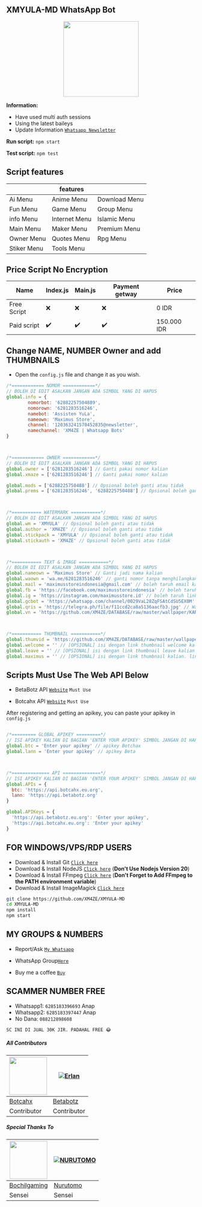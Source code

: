 ## XMYULA-MD WhatsApp Bot

<div id="header" align="center">
  <img src="https://github.com/XM4ZE/DATABASE/blob/master/wallpaper/eula-genshin.gif?raw=true" width="200" height="200"/>
</div>

**Information:**
- Have used multi auth sessions 
- Using the latest baileys
- Update Information [`Whatsapp Newsletter`](https://whatsapp.com/channel/0029VaL28ZqFSAtCdSU5EX0M)

**Run script:**
```npm start```

**Test script:**
```npm test```

## Script features

|| features ||
|----------|----------|----------|
| Ai Menu | Anime Menu | Download Menu |
| Fun Menu | Game Menu | Group Menu |
| info Menu | Internet Menu | Islamic Menu |
| Main Menu | Maker Menu | Premium Menu |
| Owner Menu | Quotes Menu | Rpg Menu |
| Stiker Menu | Tools Menu |

## Price Script No Encryption 

| Name | Index.js | Main.js | Payment getway| Price |
|-------------|-----|------|-----|-----|
| Free Script | ❌ | ❌ | ❌| 0 IDR |
| Paid script | ✔️ | ✔️ | ✔️ | 150.000 IDR |

## Change NAME, NUMBER Owner and add THUMBNAILS

- Open the ```config.js``` file and change it as you wish.

```javascript
/*============ NOMOR ============*/
// BOLEH DI EDIT ASALKAN JANGAN ADA SIMBOL YANG DI HAPUS
global.info = {
        nomorbot: '62882257504889',
        nomorown: '6281283516246',
        namebot: 'Assisten YuLa',
        nameown: 'Maximus Store',
        channel: '120363241570452835@newsletter',
        namechannel: 'XM4ZE | Whatsapp Bots'
}



/*============ OWNER ============*/
// BOLEH DI EDIT ASALKAN JANGAN ADA SIMBOL YANG DI HAPUS
global.owner = ['6281283516246'] // Ganti pakai nomor kalian
global.xmaze = ['6281283516246'] // Ganti pakai nomor kalian

global.mods = ['6288225750488'] // Opsional boleh ganti atau tidak 
global.prems = ['6281283516246', '6288225750488'] // Opsional boleh ganti atau tidak 



/*=========== WATERMARK ===========*/
// BOLEH DI EDIT ASALKAN JANGAN ADA SIMBOL YANG DI HAPUS
global.wm = 'XMYULA' // Opsional boleh ganti atau tidak 
global.author = 'XM4ZE' // Opsional boleh ganti atau tidak 
global.stickpack = 'XMYULA' // Opsional boleh ganti atau tidak 
global.stickauth = 'XM4ZE' // Opsional boleh ganti atau tidak 



/*=========== TEXT & IMAGE ===========*/
// BOLEH DI EDIT ASALKAN JANGAN ADA SIMBOL YANG DI HAPUS
global.nameown = 'Maximus Store' // Ganti jadi nama kalian
global.waown = 'wa.me/6281283516246' // ganti nomor tanpa menghilangkan wa.me/
global.mail = 'maximusstoreindonesia@gmail.com' // boleh taruh email kalian
global.fb = 'https://facebook.com/maximusstoreindonesia' // boleh taruh link fb kalian
global.ig = 'https://instagram.com/maximusstore.id' // boleh taruh link ig kalian
global.gcbot = 'https://whatsapp.com/channel/0029VaL28ZqFSAtCdSU5EX0M' // boleh taruh link group kalian
global.qris = 'https://telegra.ph/file/f11ccd2ca8a5136aacfb3.jpg' // Wajib isi untuk pembayaran. isi dengan qris
global.vn = 'https://github.com/XM4ZE/DATABASE/raw/master/wallpaper/KARA.mp3?raw=true' // Allmenu Voice



/*=========== THUMBNAIL ===========*/
global.thumvid = 'https://github.com/XM4ZE/DATABASE/raw/master/wallpaper/Vid_20240220_073653.mp4?raw=true' // Allmenu Video thumbnail
global.welcome = '' // [OPSIONAL] isi dengan link thumbnail welcome kalian
global.leave = '' // [OPSIONAL] isi dengan link thumbnail leave kalian
global.maximus = '' // [OPSIONAL] isi dengan link thumbnail kalian. link ini akan muncul di semua menu dan taruh di tengah-tengah simbol itu
```




## Scripts Must Use The Web API Below
  
- BetaBotz API [`Website`](https://api.betabotz.eu.org) ```Must Use```
  
- Botcahx API [`Website`](https://api.botcahx.eu.org) ```Must Use```

After registering and getting an apikey, you can paste your apikey in ```config.js```

```javascript

/*========= GLOBAL APIKEY =========*/
// ISI APIKEY KALIAN DI BAGIAN 'ENTER YOUR APIKEY' SIMBOL JANGAN DI HAPUS
global.btc = 'Enter your apikey' // apikey Botchax
global.lann = 'Enter your apikey' // apikey Beta



/*============== API ==============*/
// ISI APIKEY KALIAN DI BAGIAN 'ENTER YOUR APIKEY' SIMBOL JANGAN DI HAPUS
global.APIs = {
  btc: 'https://api.botcahx.eu.org',
  lann: 'https://api.betabotz.org'
} 

global.APIKeys = {
  'https://api.betabotz.eu.org': 'Enter your apikey',
  'https://api.botcahx.eu.org': 'Enter your apikey'
}
```



## FOR WINDOWS/VPS/RDP USERS

* Download & Install Git [`Click here`](https://git-scm.com/downloads)
* Download & Install NodeJS [`Click here`](https://nodejs.org/en/download) (**Don't Use Nodejs Version 20**)
* Download & Install FFmpeg [`Click here`](https://ffmpeg.org/download.html) (**Don't Forget to Add FFmpeg to the PATH environment variable**)
* Download & Install ImageMagick [`Click here`](https://imagemagick.org/script/download.php)

```bash
git clone https://github.com/XM4ZE/XMYULA-MD
cd XMYULA-MD
npm install
npm start
```


## MY GROUPS & NUMBERS

- Report/Ask [`My Whatsapp`](https://wa.me/6281283516246)

- WhatsApp Group[`Here`](https://chat.whatsapp.com/FJRtTzRKxP8A2wT6fcCW3s)

- Buy me a coffee [`Buy`](https://telegra.ph/file/f11ccd2ca8a5136aacfb3.jpg)

## SCAMMER NUMBER FREE

- Whatsapp1: ```6285183396693``` Anap
- Whatsapp2: ```6285183397447``` Anap
- No Dana: ```088212898608```

```SC INI DI JUAL 30K JIR. PADAHAL FREE 😂```


##### All Contributors
<a href="https://github.com/BOTCAHX"><img src="https://github.com/BOTCAHX.png?size=100" width="100" height="100"></a> | [![Erlan](https://github.com/ERLANRAHMAT.png?size=100)](https://github.com/ERLANRAHMAT) 
---|---
[Botcahx](https://github.com/BOTCAHX)  | [Betabotz](https://github.com/ERLANRAHMAT)
Contributor | Contributor |

##### Special Thanks To
<!--[![Nurutomo](https://github.com/Nurutomo.png?size=100)](https://github.com/Nurutomo)
[![BochilGaming](https://github.com/BochilGaming.png?size=100)](https://github.com/BochilGaming)
[![adiwajshing/Baileys](https://github.com/adiwajshing.png?size=100)](https://github.com/adiwajshing)-->
<a href="https://github.com/BochilGaming"><img src="https://github.com/BochilGaming.png?size=100" width="100" height="100"></a> | [![NURUTOMO](https://github.com/Nurutomo.png?size=100)](https://github.com/Nurutomo) 
---|---
[Bochilgaming](https://github.com/BochilGaming)  | [Nurutomo](https://github.com/Nurutomo)
Sensei | Sensei |
